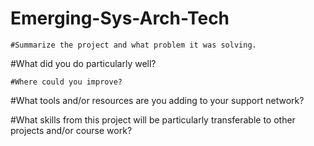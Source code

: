 # Emerging-Sys-Arch-Tech

    #Summarize the project and what problem it was solving.

   #What did you do particularly well?

    #Where could you improve?


   #What tools and/or resources are you adding to your support network?

  #What skills from this project will be particularly transferable to other projects and/or course work?
